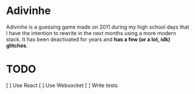 # Adivinhe

Adivinhe is a guessing game made on 2011 during my high school days that I have the intention to rewrite in the next months using a more modern stack. It has been deactivated for years and **has a few (or a lot, idk) glitches**. 

# TODO

[ ] Use React
[ ] Use Websocket
[ ] Write tests